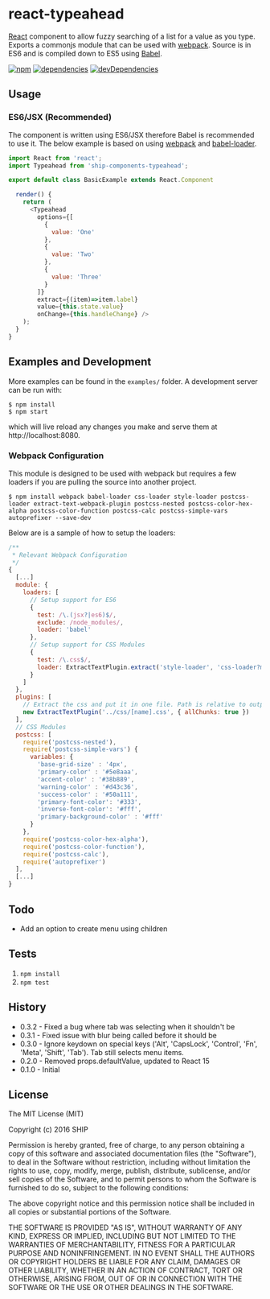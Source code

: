 # react-typeahead
[React](http://facebook.github.io/react/) component to allow fuzzy searching of a list for a value as you type. Exports a commonjs module that can be used with [webpack](http://webpack.github.io/). Source is in ES6 and is compiled down to ES5 using [Babel](https://babeljs.io/).

[![npm](https://img.shields.io/npm/v/ship-components-typeahead.svg?maxAge=2592000)](https://www.npmjs.com/package/ship-components-typeahead)
[![dependencies](https://img.shields.io/david/ship-components/ship-components-typeahead.svg?style=flat)](https://david-dm.org/ship-components/ship-components-typeahead)
[![devDependencies](https://img.shields.io/david/dev/ship-components/ship-components-typeahead.svg?style=flat)](https://david-dm.org/ship-components/ship-components-typeahead?type=dev)

## Usage

### ES6/JSX (Recommended)
The component is written using ES6/JSX therefore Babel is recommended to use it. The below example is based on using [webpack](http://webpack.github.io/) and [babel-loader](https://github.com/babel/babel-loader).
```js
import React from 'react';
import Typeahead from 'ship-components-typeahead';

export default class BasicExample extends React.Component

  render() {
    return (
      <Typeahead
        options={[
          {
            value: 'One'
          },
          {
            value: 'Two'
          },
          {
            value: 'Three'
          }
        ]}
        extract={(item)=>item.label}
        value={this.state.value}
        onChange={this.handleChange} />
    );
  }
}
```

## Examples and Development
More examples can be found in the `examples/` folder. A development server can be run with:

```shell
$ npm install
$ npm start
```

which will live reload any changes you make and serve them at http://localhost:8080.

### Webpack Configuration
This module is designed to be used with webpack but requires a few loaders if you are pulling the source into another project.

```shell
$ npm install webpack babel-loader css-loader style-loader postcss-loader extract-text-webpack-plugin postcss-nested postcss-color-hex-alpha postcss-color-function postcss-calc postcss-simple-vars autoprefixer --save-dev
```

Below are is a sample of how to setup the loaders:

```js
/**
 * Relevant Webpack Configuration
 */
{
  [...]
  module: {
    loaders: [
      // Setup support for ES6
      {
        test: /\.(jsx?|es6)$/,
        exclude: /node_modules/,
        loader: 'babel'
      },
      // Setup support for CSS Modules
      {
        test: /\.css$/,
        loader: ExtractTextPlugin.extract('style-loader', 'css-loader?modules&importLoaders=1&localIdentName=[name]__[local]___[hash:base64:5]!postcss-loader')
      }
    ]
  },
  plugins: [
    // Extract the css and put it in one file. Path is relative to output path
    new ExtractTextPlugin('../css/[name].css', { allChunks: true })
  ],
  // CSS Modules
  postcss: [
    require('postcss-nested'),
    require('postcss-simple-vars') {
      variables: {
        'base-grid-size' : '4px',
        'primary-color' : '#5e8aaa',
        'accent-color' : '#38b889',
        'warning-color' : '#d43c36',
        'success-color' : '#50a111',
        'primary-font-color': '#333',
        'inverse-font-color': '#fff',
        'primary-background-color' : '#fff'
      }
    },
    require('postcss-color-hex-alpha'),
    require('postcss-color-function'),
    require('postcss-calc'),
    require('autoprefixer')
  ],
  [...]
}
```

## Todo
* Add an option to create menu using children

## Tests
1. `npm install`
2. `npm test`

## History
* 0.3.2 - Fixed a bug where tab was selecting when it shouldn't be
* 0.3.1 - Fixed issue with blur being called before it should be
* 0.3.0 - Ignore keydown on special keys ('Alt', 'CapsLock', 'Control', 'Fn', 'Meta', 'Shift', 'Tab'). Tab still selects menu items.
* 0.2.0 - Removed props.defaultValue, updated to React 15
* 0.1.0 - Initial

## License
The MIT License (MIT)

Copyright (c) 2016 SHIP

Permission is hereby granted, free of charge, to any person obtaining a copy
of this software and associated documentation files (the "Software"), to deal
in the Software without restriction, including without limitation the rights
to use, copy, modify, merge, publish, distribute, sublicense, and/or sell
copies of the Software, and to permit persons to whom the Software is
furnished to do so, subject to the following conditions:

The above copyright notice and this permission notice shall be included in all
copies or substantial portions of the Software.

THE SOFTWARE IS PROVIDED "AS IS", WITHOUT WARRANTY OF ANY KIND, EXPRESS OR
IMPLIED, INCLUDING BUT NOT LIMITED TO THE WARRANTIES OF MERCHANTABILITY,
FITNESS FOR A PARTICULAR PURPOSE AND NONINFRINGEMENT. IN NO EVENT SHALL THE
AUTHORS OR COPYRIGHT HOLDERS BE LIABLE FOR ANY CLAIM, DAMAGES OR OTHER
LIABILITY, WHETHER IN AN ACTION OF CONTRACT, TORT OR OTHERWISE, ARISING FROM,
OUT OF OR IN CONNECTION WITH THE SOFTWARE OR THE USE OR OTHER DEALINGS IN THE
SOFTWARE.
